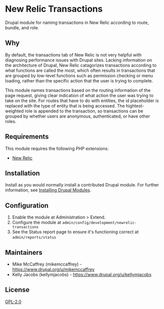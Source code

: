 # New Relic Transactions

Drupal module for naming transactions in New Relic according to route, bundle, and role.

## Why

By default, the transactions tab of New Relic is not very helpful with diagnosing performance issues with Drupal sites. Lacking information on the architecture of Drupal, New Relic catagorizes transactions according to what functions are called the most, which often results in transactions that are grouped by low-level functions such as permission checking or menu loading, rather than the specific action that the user is trying to complete.

This module names transactions based on the routing information of the page request, giving clear indication of what action the user was trying to take on the site. For routes that have to do with entities, the id placeholder is replaced with the type of entity that is being accessed. The hightest-weighted role is appended to the transaction, so transactions can be grouped by whether users are anonymous, authenticated, or have other roles.

## Requirements

This module requires the following PHP extensions:

- [New Relic](https://docs.newrelic.com/docs/apm/agents/php-agent/getting-started/introduction-new-relic-php/)

## Installation

Install as you would normally install a contributed Drupal module. For further information, see [Installing Drupal Modules](https://www.drupal.org/docs/extending-drupal/installing-drupal-modules).

## Configuration

1. Enable the module at Administration > Extend.
1. Configure the module at `admin/config/development/newrelic-transactions`
1. See the Status report page to ensure it's functioning correct at `admin/reports/status`

## Maintainers

- Mike McCaffrey (mikemccaffrey) - https://www.drupal.org/u/mikemccaffrey
- Kelly Jacobs (kellymjacobs) - https://www.drupal.org/u/kellymjacobs

## License

[GPL-2.0](LICENSE)
